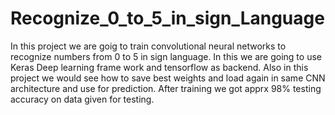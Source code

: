 # Recognize_0_to_5_in_sign_Language
In this project we are goig to train convolutional neural networks to recognize numbers from 0 to 5 in sign language.
In this we are going to use Keras Deep learning frame work and tensorflow as backend.
Also in this project we would see how to save best weights and load again in same CNN architecture and use for prediction.
After training we got apprx 98% testing accuracy on data given for testing.
